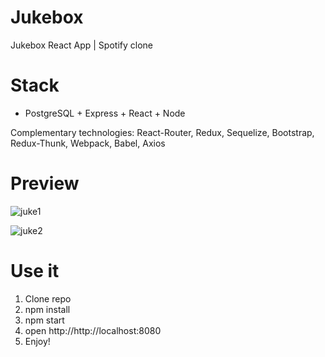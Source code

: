 # Jukebox
Jukebox React App | Spotify clone

# Stack
* PostgreSQL + Express + React + Node

Complementary technologies: React-Router, Redux, Sequelize, Bootstrap, Redux-Thunk, Webpack, Babel, Axios

# Preview
![juke1](https://user-images.githubusercontent.com/39110211/48982343-0a2e6580-f0c0-11e8-8901-3b636fdbf3d6.png)

![juke2](https://user-images.githubusercontent.com/39110211/48982344-0c90bf80-f0c0-11e8-9ab5-33682665c7e4.png)

# Use it
1) Clone repo
2) npm install
3) npm start
4) open http://http://localhost:8080
5) Enjoy!
